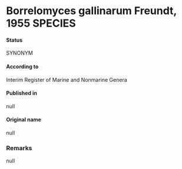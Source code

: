 # Borrelomyces gallinarum Freundt, 1955 SPECIES

#### Status
SYNONYM

#### According to
Interim Register of Marine and Nonmarine Genera

#### Published in
null

#### Original name
null

### Remarks
null